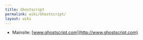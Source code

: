 ```yaml
---
title: Ghostscript
permalink: wiki/Ghostscript/
layout: wiki
---
```


-   Mainsite: [www.ghostscript.com](http://www.ghostscript.com)

